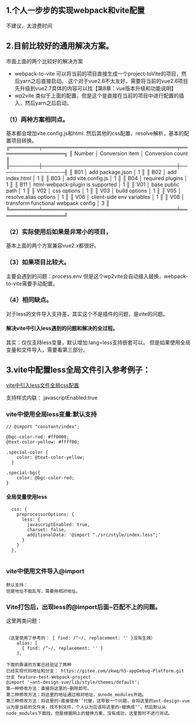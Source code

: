 ## 1.个人一步步的实现webpack和vite配置
不建议，太浪费时间

## 2.目前比较好的通用解决方案。
市面上面的两个比较好的解决方案
- webpack-to-vite
可以将当前的项目直接生成一个project-toVite的项目，然后yarn之后直接启动。
这个对于vue2.6不太友好，需要将当前的vue2.6项目先升级到vue2.7具体的内容可以找【第8章：vue版本升级和功能说明】
- wp2vite
类似于上面的配置，但是这个是直接在当前的项目中进行配置的插入，然后yarn之后启动。


### （1）两种方案相同点。
基本都会增加vite.config.js和html.
然后其他的css配置，resolve解析，基本的配置项目转换。
╔════════╤═════════════════════════════════════╤══════════════════╗
║ Number │ Conversion item                     │ Conversion count ║
╟────────┼─────────────────────────────────────┼──────────────────╢
║  B01   │ add package.json                    │        1         ║
║  B02   │ add index.html                      │        1         ║
║  B03   │ add vite.config.js                  │        1         ║
║  B04   │ required plugins                    │        1         ║
║  B11   │ html-webpack-plugin is supported    │        1         ║
║  V01   │ base public path                    │        1         ║
║  V02   │ css options                         │        1         ║
║  V03   │ build options                       │        1         ║
║  V05   │ resolve.alias options               │        1         ║
║  V06   │ client-side env variables           │        1         ║
║  V08   │ transform functional webpack config │        3         ║
╚════════╧═════════════════════════════════════╧══════════════════╝

### （2）实际使用后如果是非常小的项目，
基本上面的两个方案兼容vue2.x都很好。

### （3）如果项目比较大。
主要会遇到的问题：process.env
但是这个wp2vite会自动接入替换，webpack-to-vite需要手动配置。

### （4）相同缺点。
对于less的文件导入支持差，其实这个不是插件的问题，是vite的问题。

#### 解决vite中引入less遇到的问题和解决的全过程。
其实：仅仅支持less变量，默认增加:lang=less支持嵌套可以。
但是如果使用全局变量和文件导入，需要看第三部分。



## 3.vite中配置less全局文件引入参考例子：
[vite中引入less文件全局css配置](https://app.yinxiang.com/u/0/client/web#?n=52932727-15cb-4ab9-a00e-f81386c8a30a&b=e2c25791-e400-4f64-8b96-ec3078a2ca5b&legacy=p)

支持样式内联：  javascriptEnabled:true
### vite中使用全局less变量:默认支持
~~~
// @import "constant/index";

@bgc-color-red: #ff0000;
@text-color-yellow: #ffff00;

.special-color {
    color: @text-color-yellow;
  }

.special-bgc{
    color: @bgc-color-red;
}

~~~

#### 全局变量使用less
~~~
  css: {
    preprocessorOptions: {
      less: {
        javascriptEnabled: true,
        charset: false,
        additionalData: '@import "./src/style/index.less";'
      }
    }
  },


~~~

### vite中使用文件导入@import
~~~
默认支持：
但是地址不能乱写，需要用相对地址。
~~~

### Vite打包后，出现less的@import后面~匹配不上的问题。
这里两类问题：
~~~

（这里使用了参考的： { find: /^~/, replacement: '' }没有生效）
    alias: [
      { find: /^~/, replacement: '' }
    ],
~~~


~~~
下面的靠谱的方案已经验证了两种
已经实现代码地址和分支： https://gitee.com/zkwq/h5-appDebug-Platform.git 分支 feature-test-Webpack-project
@import '~ant-design-vue/lib/style/themes/default';
第一种修改方法：直接将这里的~删除即可。
第二种修改方法：将这里的地址通过相对地址，从node_modules开始。
第三种修改方法：将这里的~直接使用‘’代替，这导致一个问题，会将这里的ant-design-vue认为是当前的文件夹，找不到文件，个人认为应该将这里的~替换成‘’，然后默认从node_modules下面找，但是根据网上的替换方案，没有成功，这里暂时不进行测试。
~~~














